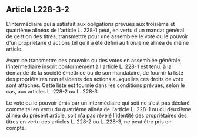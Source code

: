 Article L228-3-2
----
L'intermédiaire qui a satisfait aux obligations prévues aux troisième et
quatrième alinéas de l'article L. 228-1 peut, en vertu d'un mandat général de
gestion des titres, transmettre pour une assemblée le vote ou le pouvoir d'un
propriétaire d'actions tel qu'il a été défini au troisième alinéa du même
article.

Avant de transmettre des pouvoirs ou des votes en assemblée générale,
l'intermédiaire inscrit conformément à l'article L. 228-1 est tenu, à la demande
de la société émettrice ou de son mandataire, de fournir la liste des
propriétaires non résidents des actions auxquelles ces droits de vote sont
attachés. Cette liste est fournie dans les conditions prévues, selon le cas, aux
articles L. 228-2 ou L. 228-3.

Le vote ou le pouvoir émis par un intermédiaire qui soit ne s'est pas déclaré
comme tel en vertu du quatrième alinéa de l'article L. 228-1 ou du deuxième
alinéa du présent article, soit n'a pas révélé l'identité des propriétaires des
titres en vertu des articles L. 228-2 ou L. 228-3, ne peut être pris en compte.

